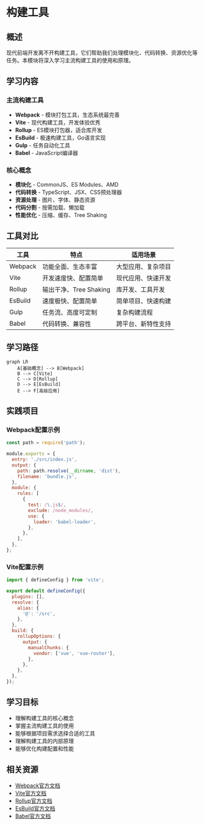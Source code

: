 # 构建工具

## 概述

现代前端开发离不开构建工具，它们帮助我们处理模块化、代码转换、资源优化等任务。本模块将深入学习主流构建工具的使用和原理。

## 学习内容

### 主流构建工具
- **Webpack** - 模块打包工具，生态系统最完善
- **Vite** - 现代构建工具，开发体验优秀
- **Rollup** - ES模块打包器，适合库开发
- **EsBuild** - 极速构建工具，Go语言实现
- **Gulp** - 任务自动化工具
- **Babel** - JavaScript编译器

### 核心概念
- **模块化** - CommonJS、ES Modules、AMD
- **代码转换** - TypeScript、JSX、CSS预处理器
- **资源处理** - 图片、字体、静态资源
- **代码分割** - 按需加载、懒加载
- **性能优化** - 压缩、缓存、Tree Shaking

## 工具对比

| 工具 | 特点 | 适用场景 |
|------|------|----------|
| Webpack | 功能全面、生态丰富 | 大型应用、复杂项目 |
| Vite | 开发速度快、配置简单 | 现代应用、快速开发 |
| Rollup | 输出干净、Tree Shaking | 库开发、工具开发 |
| EsBuild | 速度极快、配置简单 | 简单项目、快速构建 |
| Gulp | 任务流、高度可定制 | 复杂构建流程 |
| Babel | 代码转换、兼容性 | 跨平台、新特性支持 |

## 学习路径

```mermaid
graph LR
    A[基础概念] --> B[Webpack]
    B --> C[Vite]
    C --> D[Rollup]
    D --> E[EsBuild]
    E --> F[高级应用]
```

## 实践项目

### Webpack配置示例
```javascript
const path = require('path');

module.exports = {
  entry: './src/index.js',
  output: {
    path: path.resolve(__dirname, 'dist'),
    filename: 'bundle.js',
  },
  module: {
    rules: [
      {
        test: /\.js$/,
        exclude: /node_modules/,
        use: {
          loader: 'babel-loader',
        },
      },
    ],
  },
};
```

### Vite配置示例
```javascript
import { defineConfig } from 'vite';

export default defineConfig({
  plugins: [],
  resolve: {
    alias: {
      '@': '/src',
    },
  },
  build: {
    rollupOptions: {
      output: {
        manualChunks: {
          vendor: ['vue', 'vue-router'],
        },
      },
    },
  },
});
```

## 学习目标

- 理解构建工具的核心概念
- 掌握主流构建工具的使用
- 能够根据项目需求选择合适的工具
- 理解构建工具的内部原理
- 能够优化构建配置和性能

## 相关资源

- [Webpack官方文档](https://webpack.js.org/)
- [Vite官方文档](https://vitejs.dev/)
- [Rollup官方文档](https://rollupjs.org/)
- [EsBuild官方文档](https://esbuild.github.io/)
- [Babel官方文档](https://babeljs.io/) 